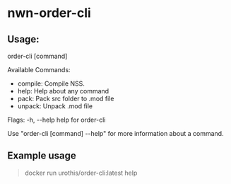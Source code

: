 # nwn-order-cli

## Usage:
  order-cli [command]

Available Commands:
  - compile: Compile NSS.
  - help: Help about any command
  - pack: Pack src folder to .mod file
  - unpack: Unpack .mod file

Flags:
  -h, --help   help for order-cli

Use "order-cli [command] --help" for more information about a command.

## Example usage

> docker run urothis/order-cli:latest help
